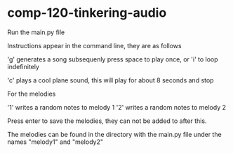 # comp-120-tinkering-audio

Run the main.py file

Instructions appear in the command line, they are as follows

'g' generates a song
subsequenly press space to play once, or 'i' to loop indefinitely

'c' plays a cool plane sound, this will play for about 8 seconds and stop

For the melodies

'1' writes a random notes to melody 1
'2' writes a random notes to melody 2

Press enter to save the melodies, they can not be added to after this.

The melodies can be found in the directory with the main.py file under the names "melody1" and "melody2"